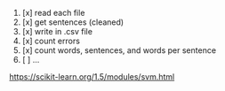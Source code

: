 1. [x] read each file
2. [x] get sentences (cleaned)
3. [x] write in .csv file
4. [x] count errors
5. [x] count words, sentences, and words per sentence
6. [ ] ...


https://scikit-learn.org/1.5/modules/svm.html